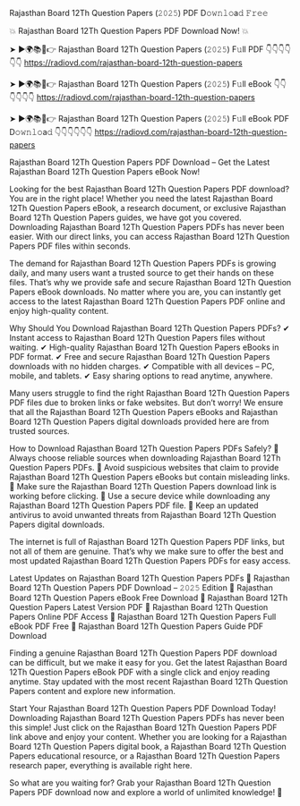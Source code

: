 Rajasthan Board 12Th Question Papers (𝟸𝟶𝟸𝟻) PDF D𝚘𝚠𝚗𝚕𝚘a𝚍 𝙵𝚛𝚎𝚎

💥 Rajasthan Board 12Th Question Papers PDF Download Now! 💥

➤ ►🌍📚📱👉 Rajasthan Board 12Th Question Papers (𝟸𝟶𝟸𝟻) F𝚞ll PDF 👇👇👇👇👇👇
https://radiovd.com/rajasthan-board-12th-question-papers

➤ ►🌍📚📱👉 Rajasthan Board 12Th Question Papers (𝟸𝟶𝟸𝟻) F𝚞ll eBook 👇👇👇👇👇👇
https://radiovd.com/rajasthan-board-12th-question-papers

➤ ►🌍📚📱👉 Rajasthan Board 12Th Question Papers (𝟸𝟶𝟸𝟻) F𝚞ll eBook PDF D𝚘𝚠𝚗𝚕𝚘a𝚍 👇👇👇👇👇👇
https://radiovd.com/rajasthan-board-12th-question-papers

Rajasthan Board 12Th Question Papers PDF Download – Get the Latest Rajasthan Board 12Th Question Papers eBook Now!

Looking for the best Rajasthan Board 12Th Question Papers PDF download? You are in the right place! Whether you need the latest Rajasthan Board 12Th Question Papers eBook, a research document, or exclusive Rajasthan Board 12Th Question Papers guides, we have got you covered. Downloading Rajasthan Board 12Th Question Papers PDFs has never been easier. With our direct links, you can access Rajasthan Board 12Th Question Papers PDF files within seconds.

The demand for Rajasthan Board 12Th Question Papers PDFs is growing daily, and many users want a trusted source to get their hands on these files. That’s why we provide safe and secure Rajasthan Board 12Th Question Papers eBook downloads. No matter where you are, you can instantly get access to the latest Rajasthan Board 12Th Question Papers PDF online and enjoy high-quality content.

Why Should You Download Rajasthan Board 12Th Question Papers PDFs?
✔ Instant access to Rajasthan Board 12Th Question Papers files without waiting.
✔ High-quality Rajasthan Board 12Th Question Papers eBooks in PDF format.
✔ Free and secure Rajasthan Board 12Th Question Papers downloads with no hidden charges.
✔ Compatible with all devices – PC, mobile, and tablets.
✔ Easy sharing options to read anytime, anywhere.

Many users struggle to find the right Rajasthan Board 12Th Question Papers PDF files due to broken links or fake websites. But don’t worry! We ensure that all the Rajasthan Board 12Th Question Papers eBooks and Rajasthan Board 12Th Question Papers digital downloads provided here are from trusted sources.

How to Download Rajasthan Board 12Th Question Papers PDFs Safely?
📌 Always choose reliable sources when downloading Rajasthan Board 12Th Question Papers PDFs.
📌 Avoid suspicious websites that claim to provide Rajasthan Board 12Th Question Papers eBooks but contain misleading links.
📌 Make sure the Rajasthan Board 12Th Question Papers download link is working before clicking.
📌 Use a secure device while downloading any Rajasthan Board 12Th Question Papers PDF file.
📌 Keep an updated antivirus to avoid unwanted threats from Rajasthan Board 12Th Question Papers digital downloads.

The internet is full of Rajasthan Board 12Th Question Papers PDF links, but not all of them are genuine. That’s why we make sure to offer the best and most updated Rajasthan Board 12Th Question Papers PDFs for easy access.

Latest Updates on Rajasthan Board 12Th Question Papers PDFs
🔹 Rajasthan Board 12Th Question Papers PDF Download – 𝟸𝟶𝟸𝟻 Edition
🔹 Rajasthan Board 12Th Question Papers eBook Free Download
🔹 Rajasthan Board 12Th Question Papers Latest Version PDF
🔹 Rajasthan Board 12Th Question Papers Online PDF Access
🔹 Rajasthan Board 12Th Question Papers Full eBook PDF Free
🔹 Rajasthan Board 12Th Question Papers Guide PDF Download

Finding a genuine Rajasthan Board 12Th Question Papers PDF download can be difficult, but we make it easy for you. Get the latest Rajasthan Board 12Th Question Papers eBook PDF with a single click and enjoy reading anytime. Stay updated with the most recent Rajasthan Board 12Th Question Papers content and explore new information.

Start Your Rajasthan Board 12Th Question Papers PDF Download Today!
Downloading Rajasthan Board 12Th Question Papers PDFs has never been this simple! Just click on the Rajasthan Board 12Th Question Papers PDF link above and enjoy your content. Whether you are looking for a Rajasthan Board 12Th Question Papers digital book, a Rajasthan Board 12Th Question Papers educational resource, or a Rajasthan Board 12Th Question Papers research paper, everything is available right here.

So what are you waiting for? Grab your Rajasthan Board 12Th Question Papers PDF download now and explore a world of unlimited knowledge! 🚀